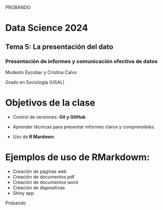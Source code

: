 PROBANDO

# Data Science 2024

## Tema 5: La presentación del dato

### Presentación de informes y comunicación efectiva de datos

Modesto Escobar y Cristina Calvo

Grado en Sociología (USAL)

# Objetivos de la clase

  - Control de versiones: **Git y GitHub**.

   - Aprender técnicas para presentar informes claros y comprensibles.
   - Uso de **R Mardown**.

# Ejemplos de uso de RMarkdowm: 

  - Creación de páginas web
  - Creación de documentos pdf
  - Creación de documentos word
  - Creación de diapositivas
  - Shiny app


Probando
